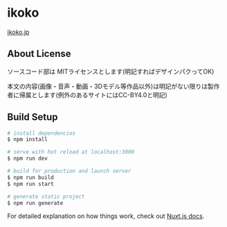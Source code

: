 # ikoko
[ikoko.jp](https://ikoko.jp)

## About License

ソースコード部は MITライセンスとします(明記すればデザインパクってOK)

本文の内容(画像・音声・動画・3Dモデル等作品以外)は明記がない限りは製作者に帰属とします(例外のあるサイトにはCC-BY4.0と明記)

## Build Setup

```bash
# install dependencies
$ npm install

# serve with hot reload at localhost:3000
$ npm run dev

# build for production and launch server
$ npm run build
$ npm run start

# generate static project
$ npm run generate
```

For detailed explanation on how things work, check out [Nuxt.js docs](https://nuxtjs.org).
